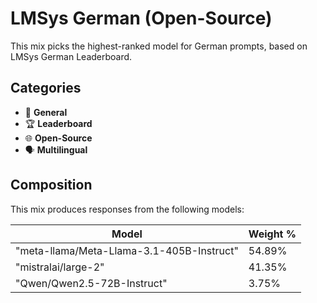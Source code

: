 # LMSys German (Open-Source)

This mix picks the highest-ranked model for German prompts, based on LMSys German Leaderboard.

## Categories

- 💬 **General**
- 🏆 **Leaderboard**
- 🌐 **Open-Source**
- 🗣️ **Multilingual**

## Composition

This mix produces responses from the following models:

| Model | Weight % |
|-------|----------|
| "meta-llama/Meta-Llama-3.1-405B-Instruct" | 54.89% |
| "mistralai/large-2" | 41.35% |
| "Qwen/Qwen2.5-72B-Instruct" | 3.75% |
